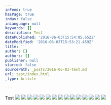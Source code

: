 ```yaml
---
inFeed: true
hasPage: true
inNav: false
inLanguage: null
keywords: []
description: Test
datePublished: '2016-06-03T15:54:05.652Z'
dateModified: '2016-06-03T15:53:21.459Z'
title: ''
author: []
authors: []
publisher: null
starred: false
sourcePath: _posts/2016-06-03-test.md
url: test/index.html
_type: Article

---
```

Test
![](https://the-grid-user-content.s3-us-west-2.amazonaws.com/af27e99e-be4b-4971-9e7c-50cc23fca267.jpg)
![](https://the-grid-user-content.s3-us-west-2.amazonaws.com/30f4b255-7e51-4bb9-b56a-f44f332ad853.jpg)
![](https://the-grid-user-content.s3-us-west-2.amazonaws.com/49959215-bd25-4bfc-8651-fdecf91951a6.jpg)
![](https://the-grid-user-content.s3-us-west-2.amazonaws.com/08d34b27-6163-45e7-b632-ff1852c5436f.jpg)
![](https://the-grid-user-content.s3-us-west-2.amazonaws.com/9cba11d0-2ba1-4e6d-8088-8c9faeee8519.jpg)
![](https://the-grid-user-content.s3-us-west-2.amazonaws.com/d58ab209-86c5-4ccb-ac8b-8d61f0fa2e37.jpg)
![](https://the-grid-user-content.s3-us-west-2.amazonaws.com/5143f519-765c-4ace-bcff-e23c3612142c.jpg)
![](https://the-grid-user-content.s3-us-west-2.amazonaws.com/6906b578-2dc0-4f2f-950e-8598c6ad1d77.jpg)
![](https://the-grid-user-content.s3-us-west-2.amazonaws.com/fd3eabec-5997-49ed-bceb-3f2f646aed8e.jpg)
![](https://the-grid-user-content.s3-us-west-2.amazonaws.com/2b972691-f6e8-42b6-9a92-bb1106ea600e.jpg)
![](https://the-grid-user-content.s3-us-west-2.amazonaws.com/5f44ccb4-1561-48ab-a3c7-75d42fee1b01.jpg)
![](https://the-grid-user-content.s3-us-west-2.amazonaws.com/02889906-e8a8-484a-b2d6-3252ec14f3af.jpg)
![](https://the-grid-user-content.s3-us-west-2.amazonaws.com/dc8c289c-d147-484c-959a-885bb73e7456.jpg)
![](https://the-grid-user-content.s3-us-west-2.amazonaws.com/4075e57c-b6f7-4f61-b94d-5bc121609137.jpg)
![](https://the-grid-user-content.s3-us-west-2.amazonaws.com/5596f545-810b-4de5-9462-4a2ce290712f.jpg)